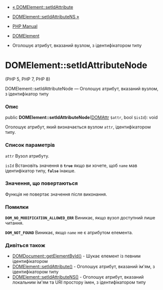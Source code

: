 - [« DOMElement::setIdAttribute](domelement.setidattribute.md)
- [DOMElement::setIdAttributeNS »](domelement.setidattributens.md)

- [PHP Manual](index.md)
- [DOMElement](class.domelement.md)
- Оголошує атрибут, вказаний вузлом, з ідентифікатором типу

# DOMElement::setIdAttributeNode

(PHP 5, PHP 7, PHP 8)

DOMElement::setIdAttributeNode — Оголошує атрибут, вказаний вузлом, з
ідентифікатор типу

### Опис

public **DOMElement::setIdAttributeNode**([DOMAttr](class.domattr.md)
`$attr`, bool `$isId`): void

Оголошує атрибут, який визначається вузлом `attr`, ідентифікатором типу.

### Список параметрів

`attr`
Вузол атрибуту.

`isId`
Встановіть значення в **`true`** якщо ви хочете, щоб `name` мав
ідентифікатор типу, **`false`** інакше.

### Значення, що повертаються

Функція не повертає значення після виконання.

### Помилки

**`DOM_NO_MODIFICATION_ALLOWED_ERR`**
Виникає, якщо вузол доступний лише читання.

**`DOM_NOT_FOUND`**
Виникає, якщо `name` не є атрибутом елемента.

### Дивіться також

- [DOMDocument::getElementById()](domdocument.getelementbyid.md) -
Шукає елемент із певним ідентифікатором
- [DOMElement::setIdAttribute()](domelement.setidattribute.md) -
Оголошує атрибут, вказаний ім'ям, з ідентифікатором типу
- [DOMElement::setIdAttributeNS()](domelement.setidattributens.md) -
Оголошує атрибут, вказаний локальним ім'ям та URI простору
імен, з ідентифікатором типу
